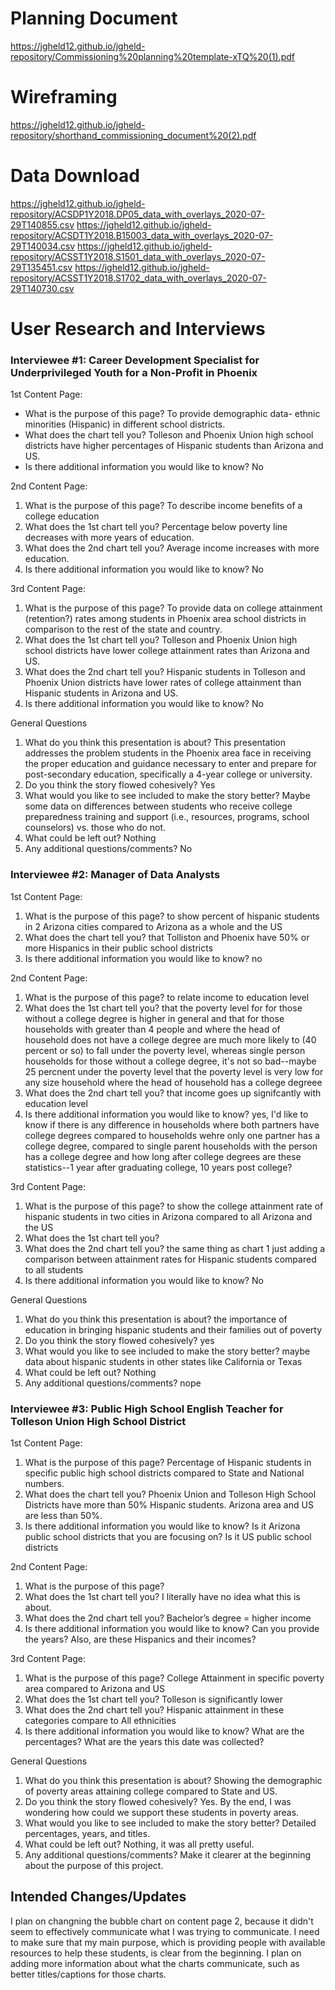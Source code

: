 # Planning Document
https://jgheld12.github.io/jgheld-repository/Commissioning%20planning%20template-xTQ%20(1).pdf

# Wireframing
https://jgheld12.github.io/jgheld-repository/shorthand_commissioning_document%20(2).pdf

# Data Download
https://jgheld12.github.io/jgheld-repository/ACSDP1Y2018.DP05_data_with_overlays_2020-07-29T140855.csv
https://jgheld12.github.io/jgheld-repository/ACSDT1Y2018.B15003_data_with_overlays_2020-07-29T140034.csv
https://jgheld12.github.io/jgheld-repository/ACSST1Y2018.S1501_data_with_overlays_2020-07-29T135451.csv
https://jgheld12.github.io/jgheld-repository/ACSST1Y2018.S1702_data_with_overlays_2020-07-29T140730.csv

# User Research and Interviews

### Interviewee #1: Career Development Specialist for Underprivileged Youth for a Non-Profit in Phoenix
1st Content Page:
- What is the purpose of this page?
To provide demographic data- ethnic minorities (Hispanic) in different school districts. 
- What does the chart tell you?
Tolleson and Phoenix Union high school districts have higher percentages of Hispanic students than Arizona and US. 
- Is there additional information you would like to know?
No

2nd Content Page:
1) What is the purpose of this page?
To describe income benefits of a college education
2) What does the 1st chart tell you?
Percentage below poverty line decreases with more years of education. 
3) What does the 2nd chart tell you?
Average income increases with more education. 
3) Is there additional information you would like to know?
No

3rd Content Page:
1) What is the purpose of this page?
To provide data on college attainment (retention?) rates among students in Phoenix area school districts in comparison to the rest of the state and country.
2) What does the 1st chart tell you?
Tolleson and Phoenix Union high school districts have lower college attainment rates than Arizona and US. 
3) What does the 2nd chart tell you?
Hispanic students in Tolleson and Phoenix Union districts have lower rates of college attainment than Hispanic students in Arizona and US.
3) Is there additional information you would like to know?
No

General Questions
1) What do you think this presentation is about?
This presentation addresses the problem students in the Phoenix area face in receiving the proper education and guidance necessary to enter and prepare for post-secondary education, specifically a 4-year college or university.
2) Do you think the story flowed cohesively?
Yes
3) What would you like to see included to make the story better?
Maybe some data on differences between students who receive college preparedness training and support (i.e., resources, programs, school counselors) vs. those who do not. 
4) What could be left out?
Nothing
5) Any additional questions/comments?
No

### Interviewee #2: Manager of Data Analysts
1st Content Page:
1) What is the purpose of this page?
to show percent of hispanic students in 2 Arizona cities compared to Arizona as a  whole and the US
2) What does the chart tell you?
that Tolliston and Phoenix have 50% or more Hispanics in their public school districts
3) Is there additional information you would like to know?
no

2nd Content Page:
1) What is the purpose of this page?
to relate income to education level
2) What does the 1st chart tell you?
that the poverty level for for those without a college degree is higher in general and that for those households with greater than 4 people and where the head of household does not have a college degree are much more likely to (40 percent or so) to fall under the poverty level, whereas single person households for those without a college degree, it's not so bad--maybe 25 percnent under the poverty level that the poverty level is very low for any size household where the head of household has a college degreee
3) What does the 2nd chart tell you?
that income goes up signifcantly with education level
3) Is there additional information you would like to know?
yes, I'd like to know if there is any difference in households where both partners have college degrees compared to households wehre only one partner has a college degree, compared to single parent households with the person has a college degree and how long after college degrees are these statistics--1 year after graduating college, 10 years post college?

3rd Content Page:
1) What is the purpose of this page?
to show the college attainment rate of hispanic students in two cities in Arizona compared to all Arizona and the US
2) What does the 1st chart tell you?
3) What does the 2nd chart tell you?
the same thing as chart 1 just adding a comparison between attainment rates for Hispanic students compared to all students 
3) Is there additional information you would like to know?
No

General Questions
1) What do you think this presentation is about?
the importance of education in bringing hispanic students and their families out of poverty
2) Do you think the story flowed cohesively?
yes
3) What would you like to see included to make the story better?
maybe data about hispanic students in other states like California or Texas
4) What could be left out?
Nothing
5) Any additional questions/comments?
nope

### Interviewee #3: Public High School English Teacher for Tolleson Union High School District
1st Content Page:
1) What is the purpose of this page?
Percentage of Hispanic students in specific public high school districts compared to State and National numbers. 
2) What does the chart tell you?
Phoenix Union and Tolleson High School Districts have more than 50% Hispanic students. Arizona area and US are less than 50%. 
3) Is there additional information you would like to know?
Is it Arizona public school districts that you are focusing on? Is it US public school districts

2nd Content Page:
1) What is the purpose of this page?
2) What does the 1st chart tell you?
I literally have no idea what this is about.
3) What does the 2nd chart tell you?
Bachelor’s degree = higher income
3) Is there additional information you would like to know? 
Can you provide the years? Also, are these Hispanics and their incomes?

3rd Content Page:
1) What is the purpose of this page?
College Attainment in specific poverty area compared to Arizona and US
2) What does the 1st chart tell you?
Tolleson is significantly lower
3) What does the 2nd chart tell you?
Hispanic attainment in these categories compare to All ethnicities  
4) Is there additional information you would like to know?
What are the percentages? What are the years this date was collected?

General Questions
1) What do you think this presentation is about?
Showing the demographic of poverty areas attaining college compared to State and US.
2) Do you think the story flowed cohesively?
Yes. By the end, I was wondering how could we support these students in poverty areas.
3) What would you like to see included to make the story better?
Detailed percentages, years, and titles.
4) What could be left out?
Nothing, it was all pretty useful.
5) Any additional questions/comments?
Make it clearer at the beginning about the purpose of this project.

## Intended Changes/Updates
I plan on changning the bubble chart on content page 2, because it didn't seem to effectively communicate what I was trying to communicate.  I need to make sure that my main purpose, which is providing people with available resources to help these students, is clear from the beginning.  I plan on adding more information about what the charts communicate, such as better titles/captions for those charts.  
